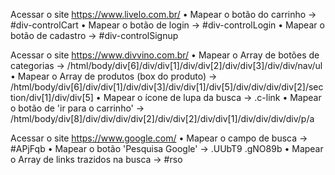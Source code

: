 Acessar o site https://www.livelo.com.br/
• Mapear o botão do carrinho                   -> #div-controlCart
• Mapear o botão de login                      -> #div-controlLogin
• Mapear o botão de cadastro                   -> #div-controlSignup

Acessar o site https://www.divvino.com.br/
• Mapear o Array de botões de categorias       -> /html/body/div[6]/div/div[1]/div/div[2]/div/div[3]/div/div/nav/ul
• Mapear o Array de produtos (box do produto)  -> /html/body/div[6]/div/div[1]/div/div[3]/div/div[1]/div[5]/div/div/div/div[2]/section/div[1]/div/div[5]
• Mapear o ícone de lupa da busca              -> .c-link
• Mapear o botão de 'ir para o carrinho'       -> /html/body/div[8]/div/div/div/div[2]/div/div[2]/div/div[1]/div/div/div/div/p/a

Acessar o site https://www.google.com/
• Mapear o campo de busca                     -> #APjFqb
• Mapear o botão 'Pesquisa Google'            -> .UUbT9 .gNO89b
• Mapear o Array de links trazidos na busca   -> #rso